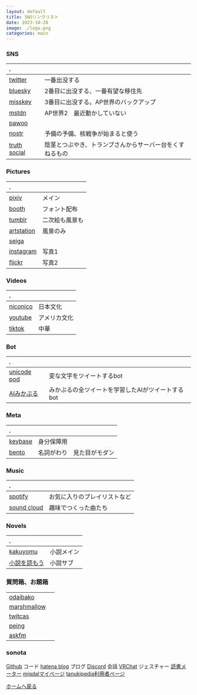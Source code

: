 ```yaml
---
layout: default
title: SNSリンクリスト
date: 2023-10-20
image: ./logo.png
categories: main
---
```


### SNS
|.||
|:--|:--|
|[twitter](https://twitter.com/Mikanixonable)|一番出没する|
|[bluesky](https://bsky.app/profile/mikanixonable.bsky.social)|2番目に出没する、一番有望な移住先|
|[misskey](https://misskey.io/@Mikanixonable)|3番目に出没する。AP世界のバックアップ|
|[mstdn](https://mstdn.jp/@Mikanixonable)|AP世界2　最近動かしていない|
|[pawoo](https://pawoo.net/@hexagonalpod)||
|[nostr](https://iris.to/npub15m0s2qs5580f342d9endsuu464g974tmc7fqpdxdqt35zx9tqw9s6hy98w)|予備の予備、核戦争が始まると使う|
|[truth social](https://truthsocial.com/@mikanixonable)|陰茎とつぶやき、トランプさんからサーバー台をくすねるもの|

### Pictures
|.||
|:--|:--|
|[pixiv](https://www.pixiv.net/users/20149051/illustrations)|メイン|
|[booth](https://mikanixonable.booth.pm/)|フォント配布|
|[tumblr](https://mikanixonable.tumblr.com/)|二次絵も風景も|
|[artstation](https://www.artstation.com/mikanixonable)|風景のみ|
|[seiga](https://seiga.nicovideo.jp/user/illust/60514629)||
|[instagram](https://www.instagram.com/mikanixonable/)|写真1|
|[flickr](https://www.flickr.com/photos/196365191@N08/)|写真2|

### Videos
|.||
|:--|:--|
|[niconico](https://www.nicovideo.jp/user/60514629/video)|日本文化|
|[youtube](https://www.youtube.com/channel/UCQ02LvaZAbZAgAWBN5pYniA)|アメリカ文化|
|[tiktok](https://www.tiktok.com/@mikanixonable)|中華|

### Bot
|.||
|:--|:--|
|[unicode pod](https://twitter.com/Unicode_pod)|変な文字をツイートするbot|
|[AIみかぶる](https://twitter.com/Mikanixonable2)|みかぶるの全ツイートを学習したAIがツイートするbot|

### Meta
|.||
|:--|:--|
|[keybase](https://keybase.io/mikanixonable)| 身分保障用|
|[bento](https://bento.me/miku)|名詞がわり　見た目がモダン|
 

### Music
|.||
|:--|:--|
|[spotify](https://open.spotify.com/user/cjsdijim4zllci0624b1wbak2)| お気に入りのプレイリストなど|
|[sound cloud](https://soundcloud.com/mikanixonable)|趣味でつくった曲たち|

### Novels
|.||
|:--|:--|
|[kakuyomu](https://kakuyomu.jp/users/Eustralopithecus)|小説メイン|
|[小説を読もう](https://mypage.syosetu.com/951484/)|小説サブ|


### 質問箱、お題箱
| ||
|:--|:--|
|[odaibako](https://odaibako.net/u/Mikanixonable)||
|[marshmallow](https://marshmallow-qa.com/mikanixonable)||
|[twitcas](https://twitcasting.tv/mikanixonable)||
|[peing](https://peing.net/ja/mikanixonable)||
|[askfm](https://ask.fm/Mikanixonable)||

### sonota
[Github](https://github.com/Mikanixonable) コード
[hatena blog](https://mikanixonable.hatenablog.com/) ブログ
[Discord](https://discord.com/users/396122233698910218) 会話
[VRChat](https://vrchat.com/home/user/usr_37713f32-f424-4242-86c2-b8cb7bcc2b3b) ジェスチャー
[読書メーター](https://bookmeter.com/users/1292458)
[migdalマイページ](https://migdal.jp/mikanixonable)
[tanukipedia利用者ページ](https://tanukipedia.miraheze.org/wiki/%E5%88%A9%E7%94%A8%E8%80%85:Mikanixonable)


[ホームへ戻る](./index)





